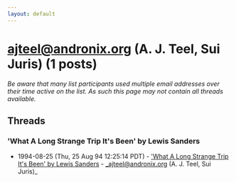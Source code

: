 ```yaml
---
layout: default
---
```


# ajteel@andronix.org (A. J. Teel, Sui Juris) (1 posts)

_Be aware that many list participants used multiple email addresses over their time active on the list. As such this page may not contain all threads available._

## Threads

### 'What A Long Strange Trip It's Been' by Lewis Sanders
+ 1994-08-25 (Thu, 25 Aug 94 12:25:14 PDT) - ['What A Long Strange Trip It's Been' by Lewis Sanders](/archive/1994/08/d4eae92f44bc91054bdfc62cff2414dfe5648747b1129ddff60c710c8f070f66) - _ajteel@andronix.org (A. J. Teel, Sui Juris)_

